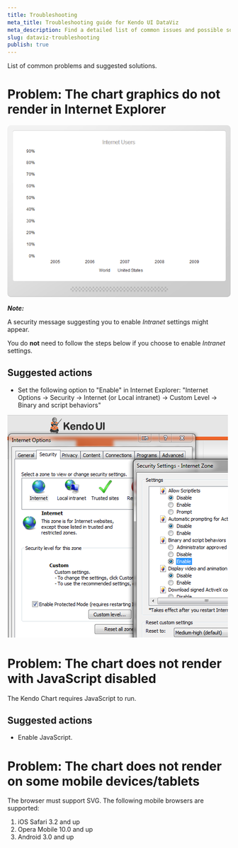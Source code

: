 ```yaml
---
title: Troubleshooting
meta_title: Troubleshooting guide for Kendo UI DataViz
meta_description: Find a detailed list of common issues and possible solutions for Kendo UI DataViz suite.
slug: dataviz-troubleshooting
publish: true
---
```


List of common problems and suggested solutions.

# Problem: The chart graphics do not render in Internet Explorer

![Chart in IE](/getting-started/dataviz/chart-ie.png)

**_Note:_**

A security message suggesting you to enable *Intranet* settings might appear.

You do **not** need to follow the steps below if you choose to enable *Intranet* settings.

## Suggested actions

*   Set the following option to "Enable" in Internet Explorer: "Internet Options -> Security -> Internet (or Local intranet) -> Custom Level -> Binary and script behaviors"

![IEscript behaviors](/getting-started/dataviz/chart-ie-script-behaviors.png)

# Problem: The chart does not render with JavaScript disabled

The Kendo Chart requires JavaScript to run.

## Suggested actions
*   Enable JavaScript.

# Problem: The chart does not render on some mobile devices/tablets

The browser must support SVG. The following mobile browsers are supported:

1.  iOS Safari 3.2 and up
2.  Opera Mobile 10.0 and up
3.  Android 3.0 and up

